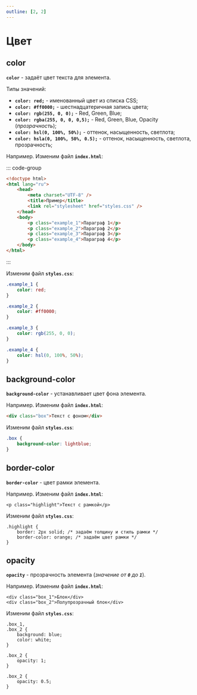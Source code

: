 ```yaml
---
outline: [2, 2]
---
```


<script setup>
import CodePreview from '../.././.vitepress/components/CodePreview.vue';

import html_031 from '../.././.vitepress/examples/css/demo_031/index.html?raw';
import css_031 from '../.././.vitepress/examples/css/demo_031/style.css?raw';
import js_031 from '../.././.vitepress/examples/css/demo_031/script.js?raw';

import html_032 from '../.././.vitepress/examples/css/demo_032/index.html?raw';
import css_032 from '../.././.vitepress/examples/css/demo_032/style.css?raw';
import js_032 from '../.././.vitepress/examples/css/demo_032/script.js?raw';

import html_033 from '../.././.vitepress/examples/css/demo_033/index.html?raw';
import css_033 from '../.././.vitepress/examples/css/demo_033/style.css?raw';
import js_033 from '../.././.vitepress/examples/css/demo_033/script.js?raw';

import html_034 from '../.././.vitepress/examples/css/demo_034/index.html?raw';
import css_034 from '../.././.vitepress/examples/css/demo_034/style.css?raw';
import js_034 from '../.././.vitepress/examples/css/demo_034/script.js?raw';
</script>

# Цвет

## color

**`color`** - задаёт цвет текста для элемента.

Типы значений:

- **`color: red;`** - именованный цвет из списка CSS;
- **`color: #ff0000;`** - шестнадцатеричная запись цвета;
- **`color: rgb(255, 0, 0);`** - Red, Green, Blue;
- **`color: rgba(255, 0, 0, 0,5);`** - Red, Green, Blue, Opacity (_прозрачность_);
- **`color: hsl(0, 100%, 50%);`** - оттенок, насыщенность, светлота;
- **`color: hsla(0, 100%, 50%, 0.5);`** - оттенок, насыщенность, светлота, прозрачность;

Например. Изменим файл **`index.html`**:

::: code-group

```html [index.html] :line-numbers
<!doctype html>
<html lang="ru">
    <head>
        <meta charset="UTF-8" />
        <title>Пример</title>
        <link rel="stylesheet" href="styles.css" />
    </head>
    <body>
        <p class="example_1">Параграф 1</p>
        <p class="example_2">Параграф 2</p>
        <p class="example_3">Параграф 3</p>
        <p class="example_4">Параграф 4</p>
    </body>
</html>
```

:::

Изменим файл **`styles.css`**:

```css [style.css] :line-numbers
.example_1 {
    color: red;
}

.example_2 {
    color: #ff0000;
}

.example_3 {
    color: rgb(255, 0, 0);
}

.example_4 {
    color: hsl(0, 100%, 50%);
}
```

<CodePreview :html="html_031" :css="css_031" :js="js_031" height="200px" />

## background-color

**`background-color`** - устанавливает цвет фона элемента.

Например. Изменим файл **`index.html`**:

```html :line-numbers
<div class="box">Текст с фоном</div>
```

Изменим файл **`styles.css`**:

```css :line-numbers
.box {
    background-color: lightblue;
}
```

<CodePreview :html="html_032" :css="css_032" :js="js_032" height="100px" />

## border-color

**`border-color`** - цвет рамки элемента.

Например. Изменим файл **`index.html`**:

```html:line-numbers
<p class="highlight">Текст с рамкой</p>
```

Изменим файл **`styles.css`**:

```css:line-numbers
.highlight {
    border: 2px solid; /* задаём толщину и стиль рамки */
    border-color: orange; /* задаём цвет рамки */
}
```

<CodePreview :html="html_033" :css="css_033" :js="js_033" height="100px" />

## opacity

**`opacity`** - прозрачность элемента (_значение от **`0`** до **`1`**_).

Например. Изменим файл **`index.html`**:

```html:line-numbers
<div class="box_1">Блок</div>
<div class="box_2">Полупрозрачный блок</div>
```

Изменим файл **`styles.css`**:

```css:line-numbers
.box_1,
.box_2 {
    background: blue;
    color: white;
}

.box_2 {
    opacity: 1;
}

.box_2 {
    opacity: 0.5;
}
```

<CodePreview :html="html_034" :css="css_034" :js="js_034" height="100px" />
